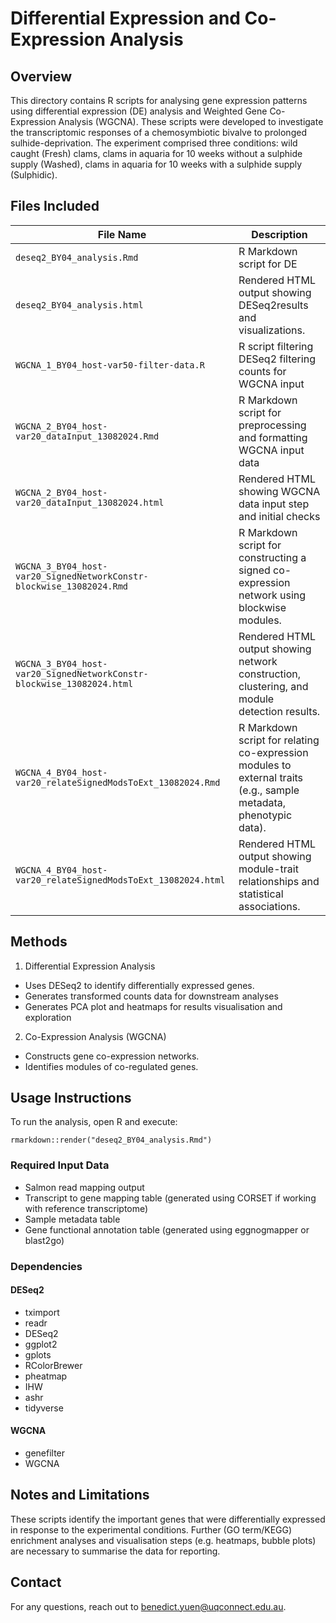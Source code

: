 # Differential Expression and Co-Expression Analysis 

## Overview

This directory contains R scripts for analysing gene expression patterns using differential expression (DE) analysis and Weighted Gene Co-Expression Analysis (WGCNA). These scripts were developed to investigate the transcriptomic responses of a chemosymbiotic bivalve to prolonged sulhide-deprivation. 
The experiment comprised three conditions: wild caught (Fresh) clams, clams in aquaria for 10 weeks without a sulphide supply (Washed), clams in aquaria for 10 weeks with a sulphide supply (Sulphidic). 

## Files Included

| File Name     | Description |
|--------------|------------|
| `deseq2_BY04_analysis.Rmd` | R Markdown script for DE  |
| `deseq2_BY04_analysis.html` | Rendered HTML output showing DESeq2results and visualizations. |
| `WGCNA_1_BY04_host-var50-filter-data.R` | R script filtering DESeq2 filtering counts for WGCNA input|
| `WGCNA_2_BY04_host-var20_dataInput_13082024.Rmd` | R Markdown script for preprocessing and formatting WGCNA input data |
| `WGCNA_2_BY04_host-var20_dataInput_13082024.html` | Rendered HTML showing WGCNA data input step and initial checks |
| `WGCNA_3_BY04_host-var20_SignedNetworkConstr-blockwise_13082024.Rmd` | R Markdown script for constructing a signed co-expression network using blockwise modules. |
| `WGCNA_3_BY04_host-var20_SignedNetworkConstr-blockwise_13082024.html` | Rendered HTML output showing network construction, clustering, and module detection results. |
| `WGCNA_4_BY04_host-var20_relateSignedModsToExt_13082024.Rmd` | R Markdown script for relating co-expression modules to external traits (e.g., sample metadata, phenotypic data). |
| `WGCNA_4_BY04_host-var20_relateSignedModsToExt_13082024.html` | Rendered HTML output showing module-trait relationships and statistical associations. |


## Methods
1. Differential Expression Analysis
- Uses DESeq2 to identify differentially expressed genes.
- Generates transformed counts data for downstream analyses
- Generates PCA plot and heatmaps for results visualisation and exploration

2. Co-Expression Analysis (WGCNA)
- Constructs gene co-expression networks.
- Identifies modules of co-regulated genes.


## Usage Instructions

To run the analysis, open R and execute:

`rmarkdown::render("deseq2_BY04_analysis.Rmd")` 

### Required Input Data
- Salmon read mapping output
- Transcript to gene mapping table (generated using CORSET if working with reference transcriptome)
- Sample metadata table
- Gene functional annotation table (generated using eggnogmapper or blast2go)

### Dependencies

#### DESeq2
- tximport
- readr
- DESeq2
- ggplot2
- gplots
- RColorBrewer
- pheatmap
- IHW
- ashr
- tidyverse

#### WGCNA
- genefilter
- WGCNA

## Notes and Limitations
These scripts identify the important genes that were differentially expressed in response to the experimental conditions. Further (GO term/KEGG) enrichment analyses and visualisation steps (e.g. heatmaps, bubble plots)  are necessary to summarise the data for reporting.

## Contact
For any questions, reach out to benedict.yuen@uqconnect.edu.au.
